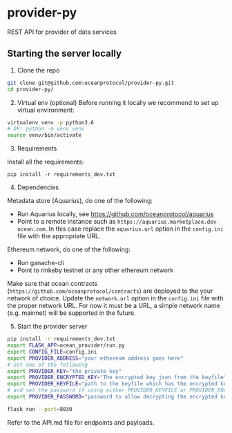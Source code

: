 # provider-py
REST API for provider of data services

## Starting the server locally

1. Clone the repo
```bash
git clone git@github.com:oceanprotocol/provider-py.git
cd provider-py/
```

2. Virtual env (optional)
Before running it locally we recommend to set up virtual environment:

```bash
virtualenv venv -p python3.6
# OR: python -m venv venv
source venv/bin/activate 
```

3. Requirements

Install all the requirements:

```
pip install -r requirements_dev.txt
```

4. Dependencies

Metadata store (Aquarius), do one of the following:
* Run Aquarius locally, see https://github.com/oceanprotocol/aquarius
* Point to a remote instance such as `https://aquarius.marketplace.dev-ocean.com`. 
In this case replace the `aquarius.url` option in the `config.ini` file with the appropriate URL.


Ethereum network, do one of the following:
* Run ganache-cli
* Point to rinkeby testnet or any other ethereum network

Make sure that ocean contracts (`https://github.com/oceanprotocol/contracts`) are deployed to the your network of choice. 
Update the `network.url` option in the `config.ini` file with the proper network URL. For now it must be a URL, a simple network name (e.g. mainnet) will be supported in the future.

5. Start the provider server
```bash
pip install -r requirements_dev.txt
export FLASK_APP=ocean_provider/run.py
export CONFIG_FILE=config.ini
export PROVIDER_ADDRESS="your ethereum address goes here"
# Set one of the following
export PROVIDER_KEY="the private key"
export PROVIDER_ENCRYPTED_KEY="The encrypted key json from the keyfile"
export PROVIDER_KEYFILE="path to the keyfile which has the encrypted key"
# and set the password if using either PROVIDER_KEYFILE or PROVIDER_ENCRYPTED_KEY
export PROVIDER_PASSWORD="password to allow decrypting the encrypted key"

flask run --port=8030
```

Refer to the API.md file for endpoints and payloads.
